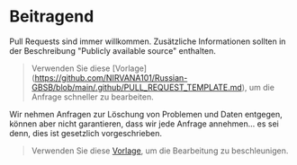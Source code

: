 # Beitragend

Pull Requests sind immer willkommen. Zusätzliche Informationen sollten in der Beschreibung "Publicly available source" enthalten.  
> Verwenden Sie diese [Vorlage] (https://github.com/NIRVANA101/Russian-GBSB/blob/main/.github/PULL_REQUEST_TEMPLATE.md), um die Anfrage schneller zu bearbeiten.

Wir nehmen Anfragen zur Löschung von Problemen und Daten entgegen, können aber nicht garantieren, dass wir jede Anfrage annehmen... es sei denn, dies ist gesetzlich vorgeschrieben.
> Verwenden Sie diese [Vorlage](https://github.com/NIRVANA101/Russian-GBSB/issues/new?assignees=NIRVANA101&amp;labels=Removal+Anfrage&amp;Vorlage=Datenentfernungs-Anfrage.md&amp;Titel=Daten+Entfernungs+Anfrage), um die Bearbeitung zu beschleunigen.
